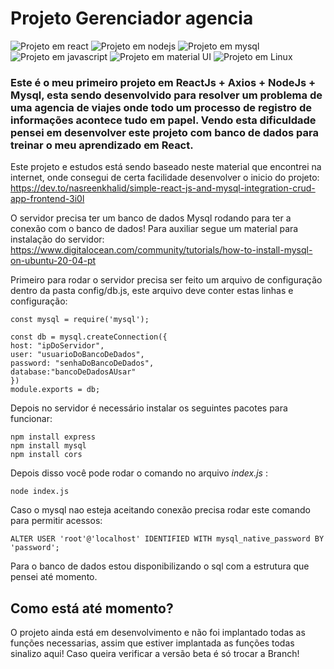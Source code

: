 # Projeto Gerenciador agencia


![Projeto em react](https://img.shields.io/badge/React-20232A?style=for-the-badge&logo=react&logoColor=61DAFB) ![Projeto em nodejs](https://img.shields.io/badge/Node.js-339933?style=for-the-badge&logo=nodedotjs&logoColor=white) ![Projeto em mysql](https://img.shields.io/badge/MySQL-005C84?style=for-the-badge&logo=mysql&logoColor=white) ![Projeto em javascript](https://img.shields.io/badge/JavaScript-323330?style=for-the-badge&logo=javascript&logoColor=F7DF1E) ![Projeto em material UI](https://img.shields.io/badge/Material--UI-0081CB?style=for-the-badge&logo=material-ui&logoColor=white) ![Projeto em Linux](https://img.shields.io/badge/Linux-FCC624?style=for-the-badge&logo=linux&logoColor=black)


### Este é o meu primeiro projeto em ReactJs + Axios + NodeJs + Mysql, esta sendo desenvolvido para resolver um problema de uma agencia de viajes onde todo um processo de registro de informações acontece tudo em papel. Vendo esta dificuldade pensei em desenvolver este projeto com banco de dados para treinar o meu aprendizado em React.

Este projeto e estudos está sendo baseado neste material que encontrei na internet, onde consegui de certa facilidade desenvolver o inicio do projeto:
https://dev.to/nasreenkhalid/simple-react-js-and-mysql-integration-crud-app-frontend-3i0l

O servidor precisa ter um banco de dados Mysql rodando para ter a conexão com o banco de dados! Para auxiliar segue um material para instalação do servidor: https://www.digitalocean.com/community/tutorials/how-to-install-mysql-on-ubuntu-20-04-pt


Primeiro para rodar o servidor precisa ser feito um arquivo de configuração dentro da pasta config/db.js, este arquivo deve conter estas linhas e configuração:

    const mysql = require('mysql');

    const db = mysql.createConnection({
    host: "ipDoServidor",
    user: "usuarioDoBancoDeDados",
    password: "senhaDoBancoDeDados",
    database:"bancoDeDadosAUsar" 
    })
    module.exports = db;

Depois no servidor é necessário instalar os seguintes pacotes para funcionar:

    npm install express
    npm install mysql
    npm install cors

Depois disso você pode rodar o comando no arquivo *index.js* :

    node index.js


Caso o mysql nao esteja aceitando conexão precisa rodar este comando para permitir acessos:


    ALTER USER 'root'@'localhost' IDENTIFIED WITH mysql_native_password BY 'password';


Para o banco de dados estou disponibilizando o sql com a estrutura que pensei até momento.

## Como está até momento?

O projeto ainda está em desenvolvimento e não foi implantado todas as funções necessarias, assim que estiver implantada as funções todas sinalizo aqui! Caso queira verificar a versão beta é só trocar a Branch!
